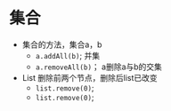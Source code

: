 # 集合
- 集合的方法，集合a，b
  - `a.addAll(b)`; 并集
  - `a.removeAll(b)`； a删除a与b的交集
- List 删除前两个节点，删除后list已改变
  - `list.remove(0)`;
  - `list.remove(0)`;